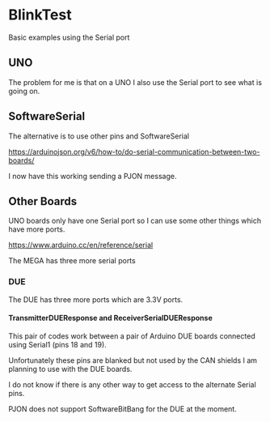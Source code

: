 # BlinkTest

Basic examples using the Serial port

## UNO

The problem for me is that on a UNO I also use the Serial port to see what is going on.


## SoftwareSerial

The alternative is to use other pins and SoftwareSerial

https://arduinojson.org/v6/how-to/do-serial-communication-between-two-boards/

I now have this working sending a PJON message.

## Other Boards

UNO boards only have one Serial port so I can use some other things which have more ports.

https://www.arduino.cc/en/reference/serial

The MEGA has three more serial ports

### DUE

The DUE has three more ports which are 3.3V ports.

#### TransmitterDUEResponse and ReceiverSerialDUEResponse

This pair of codes work between a pair of Arduino DUE boards connected using Serial1 (pins 18 and 19).

Unfortunately these pins are blanked but not used by the CAN shields I am planning to use with the DUE boards.

I do not know if there is any other way to get access to the alternate Serial pins.

PJON does not support SoftwareBitBang for the DUE at the moment.

